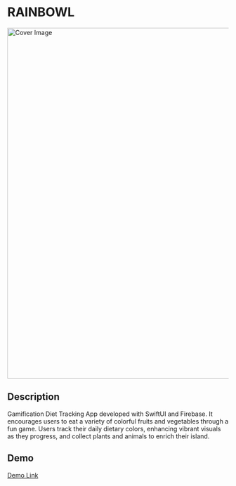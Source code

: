 # RAINBOWL

<img src="https://github.com/hsiang2/cover_images/blob/main/rainbowl.png?raw=true" alt="Cover Image" width="800" />

## Description
Gamification Diet Tracking App developed with SwiftUI and Firebase. It encourages users to eat a variety of colorful fruits and vegetables through a fun game. Users track their daily dietary colors, enhancing vibrant visuals as they progress, and collect plants and animals to enrich their island.

## Demo
[Demo Link](youtu.be/qn5U5Pq7HGM)
